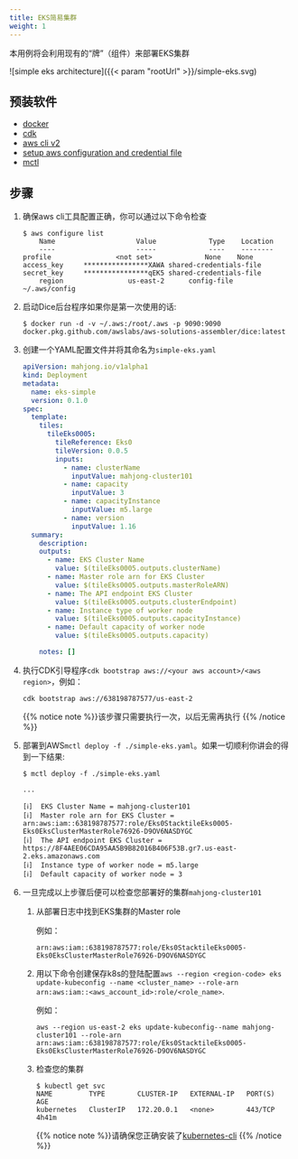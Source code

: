 ```yaml
---
title: EKS简易集群
weight: 1
---
```


本用例将会利用现有的“牌”（组件）来部署EKS集群

![simple eks architecture]({{< param "rootUrl" >}}/simple-eks.svg)

## 预装软件

- [docker](https://docs.docker.com/desktop/#download-and-install)
- [cdk](https://github.com/aws/aws-cdk)
- [aws cli v2](https://docs.aws.amazon.com/cli/latest/userguide/install-cliv2.html)
- [setup aws configuration and credential file](https://docs.aws.amazon.com/cli/latest/userguide/cli-configure-files.html)
- [mctl](https://github.com/awslabs/aws-solutions-assembler/releases)

## 步骤

1. 确保aws cli工具配置正确，你可以通过以下命令检查

    ```shell
    $ aws configure list
        Name                    Value             Type    Location
        ----                    -----             ----    --------
    profile                <not set>             None    None
    access_key     ****************XAWA shared-credentials-file
    secret_key     ****************qEK5 shared-credentials-file
        region                us-east-2      config-file    ~/.aws/config
    ```

2. 启动Dice后台程序如果你是第一次使用的话:

    ```shell
    $ docker run -d -v ~/.aws:/root/.aws -p 9090:9090 docker.pkg.github.com/awslabs/aws-solutions-assembler/dice:latest
    ```

3. 创建一个YAML配置文件并将其命名为`simple-eks.yaml`

    ```yaml
    apiVersion: mahjong.io/v1alpha1
    kind: Deployment
    metadata:
      name: eks-simple
      version: 0.1.0
    spec:
      template:
        tiles:
          tileEks0005:
            tileReference: Eks0
            tileVersion: 0.0.5
            inputs:
              - name: clusterName
                inputValue: mahjong-cluster101
              - name: capacity
                inputValue: 3
              - name: capacityInstance
                inputValue: m5.large
              - name: version
                inputValue: 1.16
      summary:
        description:
        outputs:
          - name: EKS Cluster Name
            value: $(tileEks0005.outputs.clusterName)
          - name: Master role arn for EKS Cluster
            value: $(tileEks0005.outputs.masterRoleARN)
          - name: The API endpoint EKS Cluster
            value: $(tileEks0005.outputs.clusterEndpoint)
          - name: Instance type of worker node
            value: $(tileEks0005.outputs.capacityInstance)
          - name: Default capacity of worker node
            value: $(tileEks0005.outputs.capacity)

        notes: []
    ```

4. 执行CDK引导程序`cdk bootstrap aws://<your aws account>/<aws region>`，例如：

    ```
    cdk bootstrap aws://638198787577/us-east-2
    ```

    {{% notice note %}}该步骤只需要执行一次，以后无需再执行
    {{% /notice %}}

5. 部署到AWS`mctl deploy -f ./simple-eks.yaml`。如果一切顺利你讲会的得到一下结果:

    ```shell
    $ mctl deploy -f ./simple-eks.yaml

    ...

    [ℹ]  EKS Cluster Name = mahjong-cluster101
    [ℹ]  Master role arn for EKS Cluster = arn:aws:iam::638198787577:role/Eks0StacktileEks0005-Eks0EksClusterMasterRole76926-D9OV6NASDYGC
    [ℹ]  The API endpoint EKS Cluster = https://8F4AEE06CDA95AA5B9B82016B406F53B.gr7.us-east-2.eks.amazonaws.com
    [ℹ]  Instance type of worker node = m5.large
    [ℹ]  Default capacity of worker node = 3
    ```

6. 一旦完成以上步骤后便可以检查您部署好的集群`mahjong-cluster101`
    1. 从部署日志中找到EKS集群的Master role

        例如：

        ```
        arn:aws:iam::638198787577:role/Eks0StacktileEks0005-Eks0EksClusterMasterRole76926-D9OV6NASDYGC
        ```

    2. 用以下命令创建保存k8s的登陆配置`aws --region <region-code> eks update-kubeconfig --name <cluster_name> --role-arn arn:aws:iam::<aws_account_id>:role/<role_name>`.

        例如：

        ```
        aws --region us-east-2 eks update-kubeconfig--name mahjong-cluster101 --role-arn arn:aws:iam::638198787577:role/Eks0StacktileEks0005-Eks0EksClusterMasterRole76926-D9OV6NASDYGC
        ```

    3. 检查您的集群

        ```shell
        $ kubectl get svc
        NAME         TYPE        CLUSTER-IP   EXTERNAL-IP   PORT(S)   AGE
        kubernetes   ClusterIP   172.20.0.1   <none>        443/TCP   4h41m
        ```

        {{% notice note %}}请确保您正确安装了[kubernetes-cli](https://kubernetes.io//docs/tasks/tools/install-kubectl/)
        {{% /notice %}}
